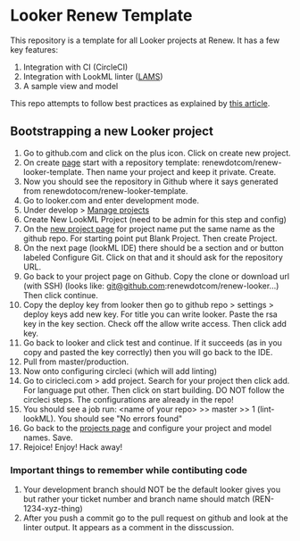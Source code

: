 # Looker Renew Template

This repository is a template for all Looker projects at Renew. It has a few key
features:
1. Integration with CI (CircleCI)
2. Integration with LookML linter ([LAMS](https://looker-open-source.github.io/look-at-me-sideways/rules.html))
3. A sample view and model

This repo attempts to follow best practices as explained by [this article](https://discourse.looker.com/t/introducing-lams-a-lookml-style-guide-and-linter/10603).

## Bootstrapping a new Looker project
1. Go to github.com and click on the plus icon. Click on create new project.
2. On create [page](github.com/new) start with a repository template: renewdotcom/renew-looker-template. Then name your project and keep it private. Create.
3. Now you should see the repository in Github where it says generated from renewdotocom/renew-looker-template.
4. Go to looker.com and enter development mode.
5. Under develop > [Manage projects](https://renewrenew.looker.com/projects)
6. Create New LookML Project (need to be admin for this step and config)
7. On the [new project page](https://renewrenew.looker.com/projects/new) for project name put the same name as the github repo. For starting point put Blank Project. Then create Project.
8. On the next page (lookML IDE) there should be a section and or button labeled Configure Git. Click on that and it should ask for the repository URL.
9. Go back to your project page on Github. Copy the clone or download url (with SSH) (looks like: git@github.com:renewdotcom/renew-looker...) Then click continue.
10. Copy the deploy key from looker then go to github repo > settings > deploy keys add new key. For title you can write looker. Paste the rsa key in the key section. Check off the allow write access. Then click add key.
11. Go back to looker and click test and continue. If it succeeds (as in you copy and pasted the key correctly) then you will go back to the IDE.
12. Pull from master/production.
13. Now onto configuring circleci (which will add linting)
14. Go to ciricleci.com > add project. Search for your project then click add. For language put other. Then click on start building. DO NOT follow the circleci steps. The configurations are already in the repo!
15. You should see a job run: \<name of your repo> >> master >> 1 (lint-lookML). You should see "No errors found"
16. Go back to the [projects page](https://renewrenew.looker.com/projects) and configure your project and model names. Save.
17. Rejoice! Enjoy! Hack away!

### Important things to remember while contibuting code
1. Your development branch should NOT be the default looker gives you but rather your ticket number and branch name should match (REN-1234-xyz-thing)
2. After you push a commit go to the pull request on github and look at the linter output. It appears as a comment in the disscussion.